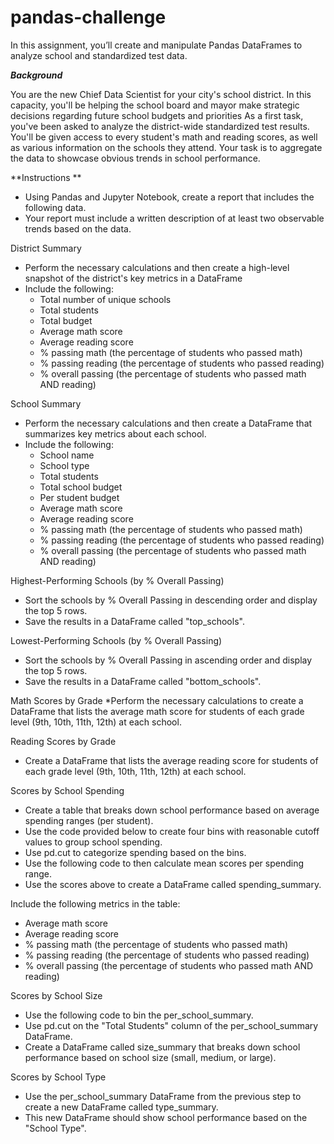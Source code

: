 # pandas-challenge
In this assignment, you’ll create and manipulate Pandas DataFrames to analyze school and standardized test data.

***Background***

You are the new Chief Data Scientist for your city's school district. In this capacity, you'll be helping the school board and mayor make strategic decisions regarding future school budgets and priorities
As a first task, you've been asked to analyze the district-wide standardized test results. You'll be given access to every student's math and reading scores, as well as various information on the schools they attend. Your task is to aggregate the data to showcase obvious trends in school performance.

**Instructions **
* Using Pandas and Jupyter Notebook, create a report that includes the following data.
* Your report must include a written description of at least two observable trends based on the data.

District Summary
* Perform the necessary calculations and then create a high-level snapshot of the district's key metrics in a DataFrame
* Include the following:
  * Total number of unique schools
  * Total students
  * Total budget
  * Average math score
  * Average reading score
  * % passing math (the percentage of students who passed math)
  * % passing reading (the percentage of students who passed reading)
  * % overall passing (the percentage of students who passed math AND reading)

School Summary 
* Perform the necessary calculations and then create a DataFrame that summarizes key metrics about each school.
* Include the following:
  * School name
  * School type
  * Total students
  * Total school budget
  * Per student budget
  * Average math score
  * Average reading score
  * % passing math (the percentage of students who passed math)
  * % passing reading (the percentage of students who passed reading)
  * % overall passing (the percentage of students who passed math AND reading)

 Highest-Performing Schools (by % Overall Passing)
 * Sort the schools by % Overall Passing in descending order and display the top 5 rows.
 * Save the results in a DataFrame called "top_schools".

Lowest-Performing Schools (by % Overall Passing)
* Sort the schools by % Overall Passing in ascending order and display the top 5 rows.
* Save the results in a DataFrame called "bottom_schools".

Math Scores by Grade
*Perform the necessary calculations to create a DataFrame that lists the average math score for students of each grade level (9th, 10th, 11th, 12th) at each school.

Reading Scores by Grade
* Create a DataFrame that lists the average reading score for students of each grade level (9th, 10th, 11th, 12th) at each school.

Scores by School Spending
* Create a table that breaks down school performance based on average spending ranges (per student).
* Use the code provided below to create four bins with reasonable cutoff values to group school spending.
* Use pd.cut to categorize spending based on the bins.
* Use the following code to then calculate mean scores per spending range.
* Use the scores above to create a DataFrame called spending_summary.

Include the following metrics in the table:
  * Average math score
  * Average reading score
  * % passing math (the percentage of students who passed math)
  * % passing reading (the percentage of students who passed reading)
  * % overall passing (the percentage of students who passed math AND reading)

Scores by School Size
* Use the following code to bin the per_school_summary.
* Use pd.cut on the "Total Students" column of the per_school_summary DataFrame.
* Create a DataFrame called size_summary that breaks down school performance based on school size (small, medium, or large).


Scores by School Type
* Use the per_school_summary DataFrame from the previous step to create a new DataFrame called type_summary.
* This new DataFrame should show school performance based on the "School Type".






  

































